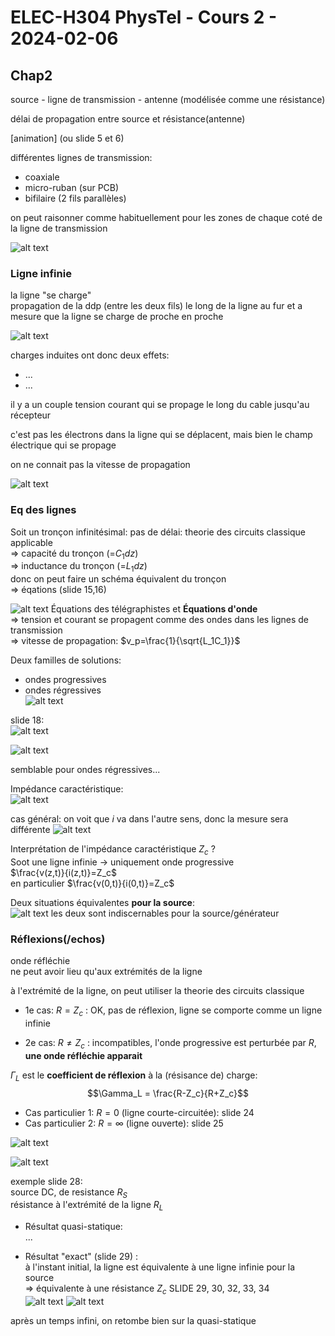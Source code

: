 # ELEC-H304 PhysTel - Cours 2 - 2024-02-06

## Chap2

source - ligne de transmission - antenne (modélisée comme une résistance)  

délai de propagation entre source et résistance(antenne)  

[animation] (ou slide 5 et 6)  

différentes lignes de transmission:
- coaxiale
- micro-ruban (sur PCB)
- bifilaire (2 fils parallèles)

on peut raisonner comme habituellement pour les zones de chaque coté de la ligne de transmission  

![alt text](image.png)

### Ligne infinie
la ligne "se charge"  
propagation de la ddp (entre les deux fils) le long de la ligne au fur et a mesure que la ligne se charge de proche en proche 

![alt text](image-1.png)

charges induites ont donc deux effets:
- ...  
- ...  

il y a un couple tension courant qui se propage le long du cable jusqu'au récepteur  

c'est pas les électrons dans la ligne qui se déplacent, mais bien le champ électrique qui se propage  

on ne connait pas la vitesse de propagation  

![alt text](image-2.png)

### Eq des lignes
Soit un tronçon infinitésimal: pas de délai: theorie des circuits classique applicable  
=> capacité du tronçon (=$C_1dz$)  
=> inductance du tronçon (=$L_1dz$)  
donc on peut faire un schéma équivalent du tronçon  
=> éqations (slide 15,16)  

![alt text](image-3.png)
Équations des télégraphistes et **Équations d'onde**  
=> tension et courant se propagent comme des ondes dans les lignes de transmission  
=> vitesse de propagation: $v_p=\frac{1}{\sqrt{L_1C_1}}$  

Deux familles de solutions:  
- ondes progressives  
- ondes régressives  
![alt text](image-4.png)

slide 18:  
![alt text](image-5.png)

![alt text](image-6.png)

semblable pour ondes régressives...  

Impédance caractéristique:  
![alt text](image-7.png)

cas général: on voit que $i$ va dans l'autre sens, donc la mesure sera différente
![alt text](image-8.png)

Interprétation de l'impédance caractéristique $Z_c$ ?  
Soot une ligne infinie -> uniquement onde progressive  
$\frac{v(z,t)}{i(z,t)}=Z_c$  
en particulier $\frac{v(0,t)}{i(0,t)}=Z_c$  

Deux situations équivalentes **pour la source**:  
![alt text](image-9.png)
les deux sont indiscernables pour la source/générateur  

### Réflexions(/echos)

onde réfléchie  
ne peut avoir lieu qu'aux extrémités de la ligne  

à l'extrémité de la ligne, on peut utiliser la theorie des circuits classique  

- 1e cas: $R=Z_c$ : OK, pas de réflexion, ligne se comporte comme un ligne infinie  

- 2e cas: $R\ne Z_c$ : incompatibles, l'onde progressive est perturbée par $R$, **une onde réfléchie apparait**  

$\Gamma_L$ est le **coefficient de réflexion** à la (résisance de) charge:  
$$\Gamma_L = \frac{R-Z_c}{R+Z_c}$$  

- Cas particulier 1: $R=0$ (ligne courte-circuitée): slide 24  
- Cas particulier 2: $R=\infty$ (ligne ouverte): slide 25  

![alt text](image-10.png)

![alt text](image-11.png)

exemple slide 28:  
source DC, de resistance $R_S$  
résistance à l'extrémité de la ligne $R_L$  
- Résultat quasi-statique:  
...  

- Résultat "exact" (slide 29) :  
à l'instant initial, la ligne est équivalente à une ligne infinie pour la source  
=> équivalente à une résistance $Z_c$
SLIDE 29, 30, 32, 33, 34  
![alt text](image-13.png)
![alt text](image-12.png)

après un temps infini, on retombe bien sur la quasi-statique  






